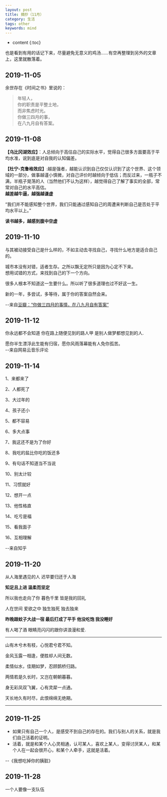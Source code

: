 ```yaml
---
layout: post
title: 摘抄（11月）
category: 生活
tags: other
keywords: mind
---
```


* content
{:toc}

也是看到有用的话记下来，尽量避免无意义的鸡汤……有空再整理到另外的文章上，这里就散落着。

## 2019-11-05

余世存在《时间之书》里说的：

>年轻人，  
你的职责是平整土地，  
而非焦虑时光。  
你做三四月的事，  
在八九月自有答案。  

## 2019-11-08

**【乌比冈湖效应】**：人总倾向于高估自己的实际水平，觉得自己很多方面要高于平均水准，说到底是对自我的认知偏差。

**【杜宁-克鲁格效应】**:越是强者，越能认识到自己仅仅认识到了这个世界、这个领域的一部分，做事越谨小慎微，对自己评价时越倾向于低估；而反过来，一瓶子不满，半瓶子晃荡的人（当然他们不认为这样），越觉得自己了解了事实的全部，常常对自己的水平高估。  
**越差越牛逼，越强越谦虚**

“我们并不能感知整个世界，我们只能通过感知自己的周遭来判断自己是否处于平均水平以上。”

**读书越多，越感到腹中空虚**

## 2019-11-10


与其被动接受自己是什么样的，不如主动去寻找自己，寻找什么地方是适合自己的。

城市本没有对错，适者生存。之所以飘无定所只是因为心定不下来。  
想用试错的方式，来找到自己的下一个方向。  

很多人根本不知道这一生要什么。所以听了很多道理也过不好这一生。

新的一年，多尝试，多等待，属于你的答案自然会来。

--来自[豆瓣：“你做三四月的事情，在八九月自有答案”](https://www.douban.com/note/658426544/?from=tag)


## 2019-11-12

你永远都不会知道 你在路上随便见到的路人甲 是别人做梦都想见到的人.

愿你半生漂浮此生能有归宿，愿你风雨落幕能有人免你孤苦。  
--来自网易云音乐评论

## 2019-11-14

1、来都来了

2、人都死了

3、大过年的

4、孩子还小

5、都不容易

6、多大点事

7、我这还不是为了你好

8、我吃的盐比你吃的饭还多

9、有句话不知道当不当说

10、别太计较

11、习惯就好

12、想开一点

13、他性格直

14、吃亏是福

15、看我面子

16、互相理解


--来自知乎
## 2019-11-20

从人海里遇见的人 迟早要归还于人海

**知足且上进 温柔而坚定**  

所以我也走向了你 暮色千里 皆是我的回礼

人在世间 爱欲之中 独生独死 独去独来

**昨晚跟蚊子大战一宿 最后打成了平手 他没吃饱 我没睡好**

有人喝了酒 眼睛亮闪闪的跟你讲浪漫和爱.

---
山有木兮木有枝，心悦君兮君不知。

金风玉露一相逢，便胜却人间无数。

柔情似水，佳期如梦，忍顾鹊桥归路。

两情若是久长时，又岂在朝朝暮暮。

身无彩凤双飞翼，心有灵犀一点通。

天长地久有时尽，此恨绵绵无绝期。

---

## 2019-11-25

- 如果只有自己一个人，是感受不到自己的存在的。我们与别人的关系，就是我们自己活着的证明。
- 活着，就是和某个人心灵相通，认可某人，喜欢上某人，变得讨厌某人，和某个人在一起会很开心，和某个人牵手，这就是活着。

--《我想吃掉你的胰脏》

## 2019-11-28

一个人要像一支队伍